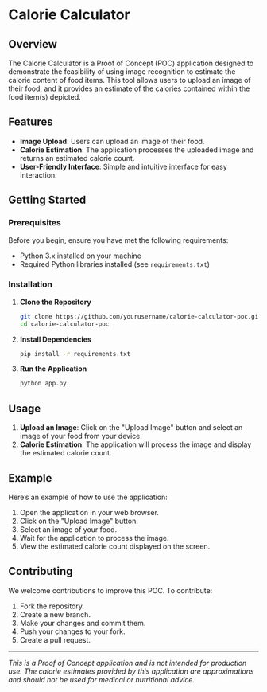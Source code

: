 # Calorie Calculator
## Overview

The Calorie Calculator is a Proof of Concept (POC) application designed to demonstrate the feasibility of using image recognition to estimate the calorie content of food items. This tool allows users to upload an image of their food, and it provides an estimate of the calories contained within the food item(s) depicted.

## Features

- **Image Upload**: Users can upload an image of their food.
- **Calorie Estimation**: The application processes the uploaded image and returns an estimated calorie count.
- **User-Friendly Interface**: Simple and intuitive interface for easy interaction.

## Getting Started

### Prerequisites

Before you begin, ensure you have met the following requirements:

- Python 3.x installed on your machine
- Required Python libraries installed (see `requirements.txt`)

### Installation

1. **Clone the Repository**

    ```sh
    git clone https://github.com/yourusername/calorie-calculator-poc.git
    cd calorie-calculator-poc
    ```

2. **Install Dependencies**

    ```sh
    pip install -r requirements.txt
    ```

3. **Run the Application**

    ```sh
    python app.py
    ```

## Usage

1. **Upload an Image**: Click on the "Upload Image" button and select an image of your food from your device.
2. **Calorie Estimation**: The application will process the image and display the estimated calorie count.

## Example

Here’s an example of how to use the application:

1. Open the application in your web browser.
2. Click on the "Upload Image" button.
3. Select an image of your food.
4. Wait for the application to process the image.
5. View the estimated calorie count displayed on the screen.

## Contributing

We welcome contributions to improve this POC. To contribute:

1. Fork the repository.
2. Create a new branch.
3. Make your changes and commit them.
4. Push your changes to your fork.
5. Create a pull request.


---

*This is a Proof of Concept application and is not intended for production use. The calorie estimates provided by this application are approximations and should not be used for medical or nutritional advice.*
